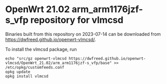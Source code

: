OpenWrt 21.02 arm_arm1176jzf-s_vfp repository for vlmcsd
========

Binaries built from this repository on 2023-07-14 can be downloaded from <https://dwfreed.github.io/openwrt-vlmcsd/>.

To install the vlmcsd package, run

```
echo "src/gz openwrt-vlmcsd https://dwfreed.github.io/openwrt-vlmcsd/OpenWrt_21.02/arm_arm1176jzf-s_vfp/base" >> /etc/opkg/customfeeds.conf
opkg update
opkg install vlmcsd
```
